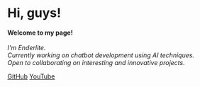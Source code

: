 <h1>Hi, guys!</h1>

<p>
    <b>Welcome to my page!</b><br><br>
    <i>
        I'm Enderlite.<br>
        Currently working on chatbot development using AI techniques.<br>
        Open to collaborating on interesting and innovative projects.<br>
    </i>
</p>

<div class="links-container">
    <a href="https://github.com/AIbruteforcer" class="square-button">GitHub</a>
    <a href="https://www.youtube.com/enderlite" class="square-button">YouTube</a>
</div>
